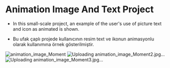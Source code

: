 # Animation Image And Text Project

- In this small-scale project, an example of the user's use of picture text and icon as animated is shown.

- Bu ufak çaplı projede kullanıcının resim text ve ikonun animasyonlu olarak kullanımına örnek gösterilmiştir.

 
![animation_image_Moment](https://user-images.githubusercontent.com/100489350/235328759-cb94c798-7564-47e0-ae84-dbf77cb91573.jpg)
![Uploading animation_image_Moment2.jpg…]()
![Uploading animation_image_Moment3.jpg…]()
